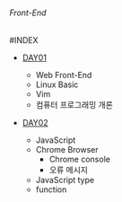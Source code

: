 ###### Front-End

#INDEX

- [DAY01](./DAY01/README.md) 
	- Web Front-End
	- Linux Basic
	- Vim
	- 컴퓨터 프로그래밍 개론

- [DAY02](./DAY02/README.md) 
	- JavaScript
	- Chrome Browser 
		- Chrome console
		- 오류 메시지
	- JavaScript type
	- function

